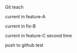 Git teach

current in feature-A

current in fix-B

current in feature-C second time

push to github test
